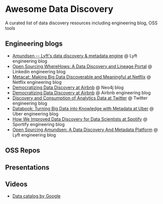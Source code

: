 # Awesome Data Discovery
A curated list of data discovery resources including engineering blog, OSS tools

## Engineering blogs
- [Amundsen -- Lyft's data discovery & metadata engine](https://eng.lyft.com/amundsen-lyfts-data-discovery-metadata-engine-62d27254fbb9) @ Lyft engineering blog
- [Open Sourcing WhereHows: A Data Discovery and Lineage Portal](https://engineering.linkedin.com/blog/2016/03/open-sourcing-wherehows--a-data-discovery-and-lineage-portal) @ Linkedin engineering blog
- [Metacat: Making Big Data Discoverable and Meaningful at Netflix](https://medium.com/netflix-techblog/metacat-making-big-data-discoverable-and-meaningful-at-netflix-56fb36a53520) @ Netflix engineering blog
- [Democratizing Data Discovery at Airbnb](https://neo4j.com/blog/democratizing-data-discovery-airbnb/) @ Neo4j blog
- [Democratizing Data Discovery at Airbnb](https://medium.com/airbnb-engineering/democratizing-data-at-airbnb-852d76c51770) @ Airbnb engineering blog
- [Discovery and Consumption of Analytics Data at Twitter](https://blog.twitter.com/engineering/en_us/topics/insights/2016/discovery-and-consumption-of-analytics-data-at-twitter.html) @ Twitter engineering blog
- [Databook: Turning Big Data into Knowledge with Metadata at Uber](https://eng.uber.com/databook/) @ Uber engineering blog
- [How We Improved Data Discovery for Data Scientists at Spotify](https://labs.spotify.com/2020/02/27/how-we-improved-data-discovery-for-data-scientists-at-spotify/) @ Sportify engineering blog
- [Open Sourcing Amundsen: A Data Discovery And Metadata Platform](https://eng.lyft.com/open-sourcing-amundsen-a-data-discovery-and-metadata-platform-2282bb436234) @ Lyft engineering blog


## OSS Repos


## Presentations

## Videos
- [Data catalog by Google](https://www.youtube.com/watch?v=Qq76r-z_50c)
